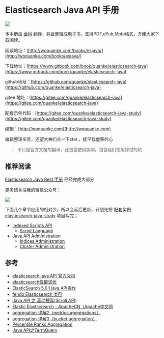 # Elasticsearch Java API 手册

![](/assets/Cover_400_600.jpg)

本手册由 [全科](http://woquanke.com) 翻译，并且整理成电子书，支持PDF,ePub,Mobi格式，方便大家下载阅读。


阅读地址：[http://woquanke.com/books/esjava/](http://woquanke.com/books/esjava/)

下载地址：[https://www.gitbook.com/book/quanke/elasticsearch-java](https://www.gitbook.com/book/quanke/elasticsearch-java)

github地址：[https://github.com/quanke/elasticsearch-java](https://github.com/quanke/elasticsearch-java)

gitee 地址：[https://gitee.com/quanke/elasticsearch-java](https://gitee.com/quanke/elasticsearch-java) 

配套示例代码：[https://gitee.com/quanke/elasticsearch-java-study](https://gitee.com/quanke/elasticsearch-java-study)


编辑：[http://woquanke.com](http://woquanke.com)

编辑整理辛苦，还望大神们点一下star ，抚平我虚荣的心

> 不只是官方文档的翻译，还包含使用实例，包含我们使用踩过的坑

## 推荐阅读

[Elasticsearch Java Rest 手册](https://www.gitbook.com/book/quanke/elasticsearch-java-rest/) 已经完成大部分


更多请关注我的微信公众号：

![](/assets/qrcode_for_gh_26893aa0a4ea_258.jpg)


下面几个章节应用的相对少，所以会延后更新，计划先把 配套实例 [ elasticsearch-java-study](https://gitee.com/quanke/elasticsearch-java-study) 项目写完；

* [Indexed Scripts API](indexed-scripts-api.md)
  * [Script Language](indexed-scripts-api/script-language.md)
* [Java API Administration](java-api-administration.md)
  * [Indices Administration](java-api-administration/indices-administration.md)
  * [Cluster Administration](java-api-administration/cluster-administration.md)

## 参考

- [elasticsearch java API 官方文档](https://www.elastic.co/guide/en/elasticsearch/client/java-api/current/index.html)
- [elasticsearch性能调优](http://www.cnblogs.com/hseagle/p/6015245.html)
- [ElasticSearch 5.0.1 java API操作](http://blog.csdn.net/gaoqiao1988/article/details/53842728)
- [fendo Elasticsearch 类目](http://blog.csdn.net/u011781521/article/category/7096008)
- [Java API 之 滚动搜索(Scroll API)](http://blog.csdn.net/sunnyyoona/article/details/52810397)
- [Elastic Elasticsearch - ApacheCN（Apache中文网](http://cwiki.apachecn.org/display/Elasticsearch/)
- [aggregation 详解2（metrics aggregations）](http://www.cnblogs.com/licongyu/p/5515786.html)
- [aggregation 详解3（bucket aggregation）](http://www.cnblogs.com/licongyu/p/5503094.html)
- [Percentile Ranks Aggregation](http://www.cnblogs.com/benjiming/p/7099638.html)
- [Java API之TermQuery](http://blog.csdn.net/sunnyyoona/article/details/52852483)